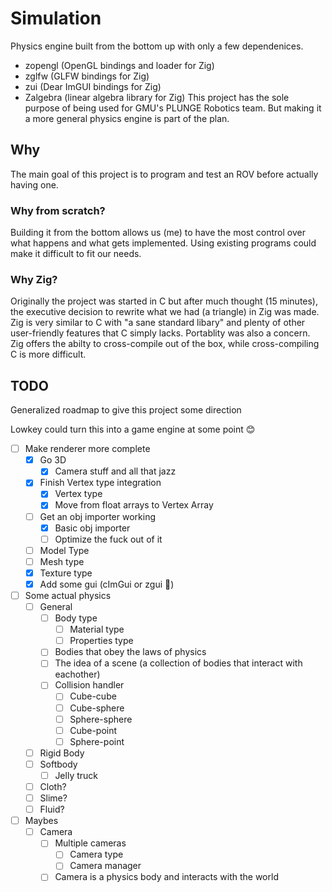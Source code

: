 # Simulation

Physics engine built from the bottom up with only a few dependenices. 
- zopengl (OpenGL bindings and loader for Zig)
- zglfw (GLFW bindings for Zig)
- zui (Dear ImGUI bindings for Zig)
- Zalgebra (linear algebra library for Zig)
This project has the   sole purpose of being used for GMU's PLUNGE Robotics team. 
But making it a more general physics engine is part of the plan.

## Why

The main goal of this project is to program and test an ROV before actually 
having one.

### Why from scratch?

Building it from the bottom allows us (me) to have the most control over what
happens and what gets implemented. Using existing programs could make it difficult
to fit our needs.


### Why Zig?

Originally the project was started in C but after much thought (15 minutes), the
executive decision to rewrite what we had (a triangle) in Zig was made. Zig is
very similar to C with "a sane standard libary" and plenty of other user-friendly
features that C simply lacks. Portablity was also a concern. Zig offers the abilty
to cross-compile out of the box, while cross-compiling C is more difficult.

## TODO
Generalized roadmap to give this project some direction

Lowkey could turn this into a game engine at some point :blush:

- [ ] Make renderer more complete
    - [x] Go 3D
        - [x] Camera stuff and all that jazz
    - [x] Finish Vertex type integration
        - [x] Vertex type
        - [x] Move from float arrays to Vertex Array
    - [ ] Get an obj importer working
        - [x] Basic obj importer
        - [ ] Optimize the fuck out of it
    - [ ] Model Type
    - [ ] Mesh type
    - [x] Texture type
    - [x] Add some gui (cImGui or zgui :shrug:)
- [ ] Some actual physics
    - [ ] General
        - [ ] Body type
            - [ ] Material type
            - [ ] Properties type
        - [ ] Bodies that obey the laws of physics
        - [ ] The idea of a scene (a collection of bodies that interact with eachother)
        - [ ] Collision handler
            - [ ] Cube-cube
            - [ ] Cube-sphere
            - [ ] Sphere-sphere
            - [ ] Cube-point
            - [ ] Sphere-point
    - [ ] Rigid Body
    - [ ] Softbody
        - [ ] Jelly truck
    - [ ] Cloth?
    - [ ] Slime?
    - [ ] Fluid?
- [ ] Maybes
    - [ ] Camera
        - [ ] Multiple cameras
            - [ ] Camera type
            - [ ] Camera manager
        - [ ] Camera is a physics body and interacts with the world
